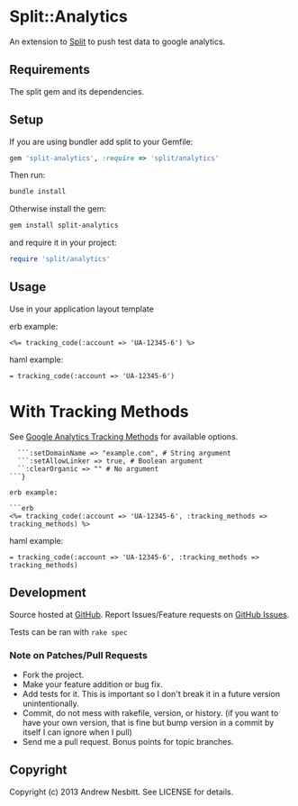 # Split::Analytics

An extension to [Split](http://github.com/andrew/split) to push test data to google analytics.

## Requirements

The split gem and its dependencies.

## Setup

If you are using bundler add split to your Gemfile:

```ruby
gem 'split-analytics', :require => 'split/analytics'
```

Then run:

```bash
bundle install
```

Otherwise install the gem:

```bash
gem install split-analytics
```

and require it in your project:

```ruby
require 'split/analytics'
```

## Usage

Use in your application layout template

erb example:

```erb
<%= tracking_code(:account => 'UA-12345-6') %>
```

haml example:

```haml
= tracking_code(:account => 'UA-12345-6')
```

# With Tracking Methods

See [Google Analytics Tracking Methods](https://developers.google.com/analytics/devguides/collection/gajs/methods/) for available options.

```tracker_methods = {
  ```:setDomainName => "example.com", # String argument
  ```:setAllowLinker => true, # Boolean argument
  ``:clearOrganic => "" # No argument
```}

erb example:

```erb
<%= tracking_code(:account => 'UA-12345-6', :tracking_methods => tracking_methods) %>
```

haml example:

```haml
= tracking_code(:account => 'UA-12345-6', :tracking_methods => tracking_methods)
```

## Development

Source hosted at [GitHub](http://github.com/andrew/split-analytics).
Report Issues/Feature requests on [GitHub Issues](http://github.com/andrew/split-analytics/issues).

Tests can be ran with `rake spec`

### Note on Patches/Pull Requests

 * Fork the project.
 * Make your feature addition or bug fix.
 * Add tests for it. This is important so I don't break it in a
   future version unintentionally.
 * Commit, do not mess with rakefile, version, or history.
   (if you want to have your own version, that is fine but bump version in a commit by itself I can ignore when I pull)
 * Send me a pull request. Bonus points for topic branches.

## Copyright

Copyright (c) 2013 Andrew Nesbitt. See LICENSE for details.